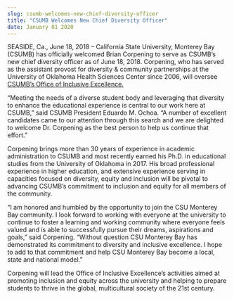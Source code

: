 ```yaml
---
slug: csumb-welcomes-new-chief-diversity-officer
title: "CSUMB Welcomes New Chief Diversity Officer"
date: January 01 2020
---
```


 
<p>
  SEASIDE, Ca., June 18, 2018 – California State University, Monterey Bay
  (CSUMB) has officially welcomed Brian Corpening to serve as CSUMB’s new chief
  diversity officer as of June 18, 2018. Corpening, who has served as the
  assistant provost for diversity &amp; community partnerships at the University
  of Oklahoma Health Sciences Center since 2006, will oversee
  <a href="https://csumb.edu/diversity"
    >CSUMB’s Office of Inclusive Excellence.</a
  >
</p>
<p>
  “Meeting the needs of a diverse student body and leveraging that diversity to
  enhance the educational experience is central to our work here at CSUMB,” said
  CSUMB President Eduardo M. Ochoa. “A number of excellent candidates came to
  our attention through this search and we are delighted to welcome Dr.
  Corpening as the best person to help us continue that effort.”
</p>
<p>
  Corpening brings more than 30 years of experience in academic administration
  to CSUMB and most recently earned his Ph.D. in educational studies from the
  University of Oklahoma in 2017. His broad professional experience in higher
  education, and extensive experience serving in capacities focused on
  diversity, equity and inclusion will be pivotal to advancing CSUMB’s
  commitment to inclusion and equity for all members of the community.
</p>
<p>
  “I am honored and humbled by the opportunity to join the CSU Monterey Bay
  community. I look forward to working with everyone at the university to
  continue to foster a learning and working community where everyone feels
  valued and is able to successfully pursue their dreams, aspirations and
  goals,” said Corpening. “Without question CSU Monterey Bay has demonstrated
  its commitment to diversity and inclusive excellence. I hope to add to that
  commitment and help CSU Monterey Bay become a local, state and national
  model.”
</p>
<p>
  Corpening will lead the Office of Inclusive Excellence’s activities aimed at
  promoting inclusion and equity across the university and helping to prepare
  students to thrive in the global, multicultural society of the 21st century.
</p>
 
